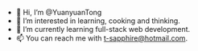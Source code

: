 - 👋 Hi, I’m @YuanyuanTong
- 👀 I’m interested in learning, cooking and thinking.
- 🌱 I’m currently learning full-stack web development.
- 📫 You can reach me with t-sapphire@hotmail.com.

<!---
YuanyuanTong/YuanyuanTong is a ✨ special ✨ repository because its `README.md` (this file) appears on your GitHub profile.
You can click the Preview link to take a look at your changes.
--->
